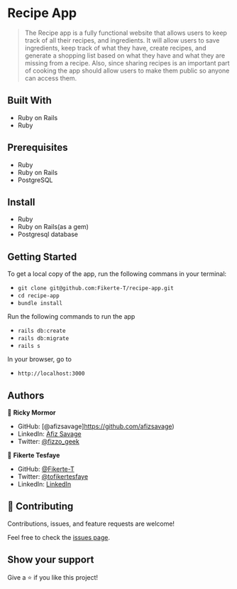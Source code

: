 # Recipe App

> The Recipe app is a fully functional website that allows users to keep track of all their recipes, and ingredients. It will allow users to save ingredients, keep track of what they have, create recipes, and generate a shopping list based on what they have and what they are missing from a recipe. Also, since sharing recipes is an important part of cooking the app should allow users to make them public so anyone can access them.
## Built With

- Ruby on Rails
- Ruby

## Prerequisites

- Ruby
- Ruby on Rails
- PostgreSQL

## Install

- Ruby
- Ruby on Rails(as a gem)
- Postgresql database

## Getting Started

To get a local copy of the app, run the following commans in your terminal:
- `git clone git@github.com:Fikerte-T/recipe-app.git`
- `cd recipe-app`
- `bundle install`

Run the following commands to run the app

- `rails db:create`
- `rails db:migrate`
- `rails s`

In your browser, go to

- `http://localhost:3000`


## Authors

👤 **Ricky Mormor**

- GitHub: [@afizsavage]https://github.com/afizsavage)
- LinkedIn: [Afiz Savage](https://www.linkedin.com/in/afiz-savage/)
- Twitter: [@fizzo_geek](https://twitter.com/fizzo_geek)

👤 **Fikerte Tesfaye** 

- GitHub: [@Fikerte-T](https://github.com/Fikerte-T)
- Twitter: [@tofikertesfaye](https://twitter.com/tofikertesfaye)
- LinkedIn: [LinkedIn](https://www.linkedin.com/in/fikerte-tesfaye-a68337216/)

## 🤝 Contributing

Contributions, issues, and feature requests are welcome!

Feel free to check the [issues page](../../issues/).

## Show your support

Give a ⭐️ if you like this project!